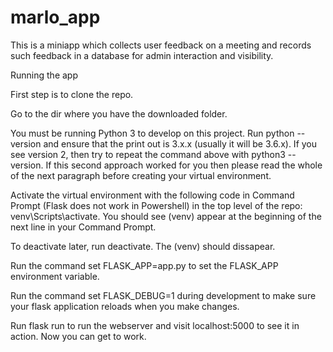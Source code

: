 # marlo_app
This is a miniapp which collects user feedback on a meeting and records such feedback in a database for admin interaction and visibility.

Running the app

First step is to clone the repo.

Go to the dir where you have the downloaded folder.

You must be running Python 3 to develop on this project. Run python --version and ensure that the print out is 3.x.x (usually it will be 3.6.x). If you see version 2, then try to repeat the command above with python3 --version. If this second approach worked for you then please read the whole of the next paragraph before creating your virtual environment.

Activate the virtual environment with the following code in Command Prompt (Flask does not work in Powershell) in the top level of the repo: venv\Scripts\activate. You should see (venv) appear at the beginning of the next line in your Command Prompt.

To deactivate later, run deactivate. The (venv) should dissapear.

Run the command set FLASK_APP=app.py to set the FLASK_APP environment variable.

Run the command set FLASK_DEBUG=1 during development to make sure your flask application reloads when you make changes.

Run flask run to run the webserver and visit localhost:5000 to see it in action. Now you can get to work.
